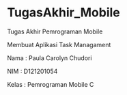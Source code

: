 # TugasAkhir_Mobile
Tugas Akhir Pemrograman Mobile 

Membuat Aplikasi Task Managament

Nama : Paula Carolyn Chudori

NIM : D121201054

Kelas : Pemrograman Mobile C
